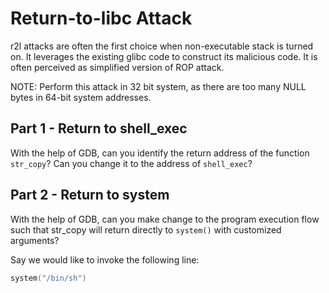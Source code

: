 # Return-to-libc Attack

r2l attacks are often the first choice when non-executable stack is turned on. It leverages the existing glibc code to construct its malicious code. It is often perceived as simplified version of ROP attack.

NOTE: Perform this attack in 32 bit system, as there are too many NULL bytes in 64-bit system addresses.

## Part 1 - Return to shell_exec

With the help of GDB, can you identify the return address of the function `str_copy`? Can you change it to the address of `shell_exec`?

## Part 2 - Return to system

With the help of GDB, can you make change to the program execution flow such that str_copy will return directly to `system()` with customized arguments?

Say we would like to invoke the following line:

```c
system("/bin/sh")
```